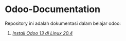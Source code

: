# Odoo-Documentation
Repository ini adalah dokumentasi dalam belajar odoo:

1. [*Install Odoo 13 di Linux 20.4*](Odoo_Install.md)
